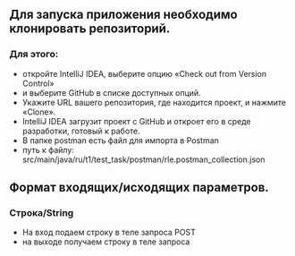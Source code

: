 ## Для запуска приложения необходимо клонировать репозиторий.
### Для этого: 
 * откройте IntelliJ IDEA, выберите опцию «Check out from Version Control»
 * и выберите GitHub в списке доступных опций.
 * Укажите URL вашего репозитория, где находится проект, и нажмите «Clone».
 * IntelliJ IDEA загрузит проект с GitHub и откроет его в среде разработки, готовый к работе.
 * В папке postman есть файл для импорта в Postman
 * путь к файлу: src/main/java/ru/t1/test_task/postman/rle.postman_collection.json
## Формат входящих/исходящих параметров.
### Строка/String
 * На вход подаем строку в теле запроса POST
 * на выходе получаем строку в теле запроса
